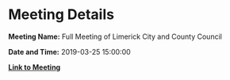 # Meeting Details

**Meeting Name:** Full Meeting of Limerick City and County Council

**Date and Time:** 2019-03-25 15:00:00

**[Link to Meeting](https://www.limerick.ie/council/whats-on/full-meeting-limerick-city-and-county-council-26)**
